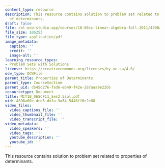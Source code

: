 ```yaml
---
content_type: resource
description: This resource contains solution to problem set related to properties
  of determinants.
draft: false
file: /ol-ocw-studio-app/courses/18-06sc-linear-algebra-fall-2011/4898a00edcd5ddfa9a545446ff6c2e88_MIT18_06SCF11_Ses2.5sol.pdf
file_size: 106253
file_type: application/pdf
image_metadata:
  caption: ''
  credit: ''
  image-alt: ''
learning_resource_types:
- Problem Sets with Solutions
license: https://creativecommons.org/licenses/by-nc-sa/4.0/
ocw_type: OCWFile
parent_title: Properties of Determinants
parent_type: CourseSection
parent_uid: db45d276-fad6-eb49-f42e-287aaa9e22b6
resourcetype: Document
title: MIT18_06SCF11_Ses2.5sol.pdf
uid: 4898a00e-dcd5-ddfa-9a54-5446ff6c2e88
video_files:
  video_captions_file: ''
  video_thumbnail_file: ''
  video_transcript_file: ''
video_metadata:
  video_speakers: ''
  video_tags: ''
  youtube_description: ''
  youtube_id: ''
---
```

This resource contains solution to problem set related to properties of determinants.